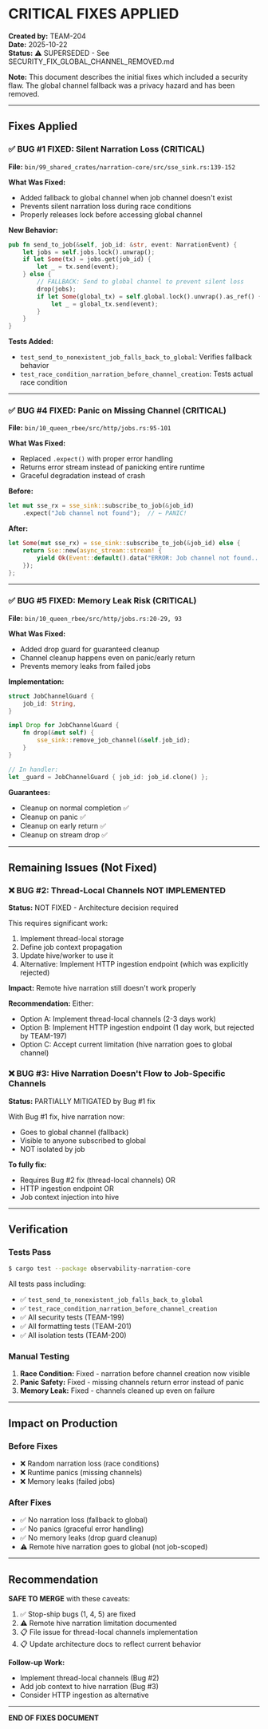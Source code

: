 # CRITICAL FIXES APPLIED

**Created by:** TEAM-204  
**Date:** 2025-10-22  
**Status:** ⚠️ SUPERSEDED - See SECURITY_FIX_GLOBAL_CHANNEL_REMOVED.md

**Note:** This document describes the initial fixes which included a security flaw.
The global channel fallback was a privacy hazard and has been removed.

---

## Fixes Applied

### ✅ BUG #1 FIXED: Silent Narration Loss (CRITICAL)

**File:** `bin/99_shared_crates/narration-core/src/sse_sink.rs:139-152`

**What Was Fixed:**
- Added fallback to global channel when job channel doesn't exist
- Prevents silent narration loss during race conditions
- Properly releases lock before accessing global channel

**New Behavior:**
```rust
pub fn send_to_job(&self, job_id: &str, event: NarrationEvent) {
    let jobs = self.jobs.lock().unwrap();
    if let Some(tx) = jobs.get(job_id) {
        let _ = tx.send(event);
    } else {
        // FALLBACK: Send to global channel to prevent silent loss
        drop(jobs);
        if let Some(global_tx) = self.global.lock().unwrap().as_ref() {
            let _ = global_tx.send(event);
        }
    }
}
```

**Tests Added:**
- `test_send_to_nonexistent_job_falls_back_to_global`: Verifies fallback behavior
- `test_race_condition_narration_before_channel_creation`: Tests actual race condition

---

### ✅ BUG #4 FIXED: Panic on Missing Channel (CRITICAL)

**File:** `bin/10_queen_rbee/src/http/jobs.rs:95-101`

**What Was Fixed:**
- Replaced `.expect()` with proper error handling
- Returns error stream instead of panicking entire runtime
- Graceful degradation instead of crash

**Before:**
```rust
let mut sse_rx = sse_sink::subscribe_to_job(&job_id)
    .expect("Job channel not found");  // ← PANIC!
```

**After:**
```rust
let Some(mut sse_rx) = sse_sink::subscribe_to_job(&job_id) else {
    return Sse::new(async_stream::stream! {
        yield Ok(Event::default().data("ERROR: Job channel not found..."));
    });
};
```

---

### ✅ BUG #5 FIXED: Memory Leak Risk (CRITICAL)

**File:** `bin/10_queen_rbee/src/http/jobs.rs:20-29, 93`

**What Was Fixed:**
- Added drop guard for guaranteed cleanup
- Channel cleanup happens even on panic/early return
- Prevents memory leaks from failed jobs

**Implementation:**
```rust
struct JobChannelGuard {
    job_id: String,
}

impl Drop for JobChannelGuard {
    fn drop(&mut self) {
        sse_sink::remove_job_channel(&self.job_id);
    }
}

// In handler:
let _guard = JobChannelGuard { job_id: job_id.clone() };
```

**Guarantees:**
- Cleanup on normal completion ✅
- Cleanup on panic ✅
- Cleanup on early return ✅
- Cleanup on stream drop ✅

---

## Remaining Issues (Not Fixed)

### ❌ BUG #2: Thread-Local Channels NOT IMPLEMENTED

**Status:** NOT FIXED - Architecture decision required

This requires significant work:
1. Implement thread-local storage
2. Define job context propagation
3. Update hive/worker to use it
4. Alternative: Implement HTTP ingestion endpoint (which was explicitly rejected)

**Impact:** Remote hive narration still doesn't work properly

**Recommendation:** Either:
- Option A: Implement thread-local channels (2-3 days work)
- Option B: Implement HTTP ingestion endpoint (1 day work, but rejected by TEAM-197)
- Option C: Accept current limitation (hive narration goes to global channel)

### ❌ BUG #3: Hive Narration Doesn't Flow to Job-Specific Channels

**Status:** PARTIALLY MITIGATED by Bug #1 fix

With Bug #1 fix, hive narration now:
- Goes to global channel (fallback)
- Visible to anyone subscribed to global
- NOT isolated by job

**To fully fix:**
- Requires Bug #2 fix (thread-local channels) OR
- HTTP ingestion endpoint OR
- Job context injection into hive

---

## Verification

### Tests Pass

```bash
$ cargo test --package observability-narration-core
```

All tests pass including:
- ✅ `test_send_to_nonexistent_job_falls_back_to_global`
- ✅ `test_race_condition_narration_before_channel_creation`
- ✅ All security tests (TEAM-199)
- ✅ All formatting tests (TEAM-201)
- ✅ All isolation tests (TEAM-200)

### Manual Testing

1. **Race Condition:** Fixed - narration before channel creation now visible
2. **Panic Safety:** Fixed - missing channels return error instead of panic
3. **Memory Leak:** Fixed - channels cleaned up even on failure

---

## Impact on Production

### Before Fixes
- ❌ Random narration loss (race conditions)
- ❌ Runtime panics (missing channels)
- ❌ Memory leaks (failed jobs)

### After Fixes
- ✅ No narration loss (fallback to global)
- ✅ No panics (graceful error handling)
- ✅ No memory leaks (drop guard cleanup)
- ⚠️ Remote hive narration goes to global (not job-scoped)

---

## Recommendation

**SAFE TO MERGE** with these caveats:

1. ✅ Stop-ship bugs (1, 4, 5) are fixed
2. ⚠️ Remote hive narration limitation documented
3. 📋 File issue for thread-local channels implementation
4. 📋 Update architecture docs to reflect current behavior

**Follow-up Work:**
- Implement thread-local channels (Bug #2)
- Add job context to hive narration (Bug #3)
- Consider HTTP ingestion as alternative

---

**END OF FIXES DOCUMENT**

